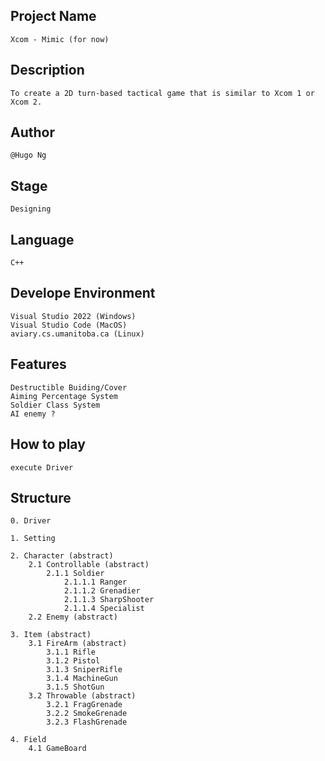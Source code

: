 ## Project Name
    Xcom - Mimic (for now)
## Description
    To create a 2D turn-based tactical game that is similar to Xcom 1 or Xcom 2.
## Author
    @Hugo Ng
## Stage
    Designing
## Language
    C++
## Develope Environment
    Visual Studio 2022 (Windows)
    Visual Studio Code (MacOS)
    aviary.cs.umanitoba.ca (Linux)
## Features
    Destructible Buiding/Cover
    Aiming Percentage System
    Soldier Class System
    AI enemy ?
## How to play
    execute Driver
## Structure
    0. Driver

    1. Setting
    
    2. Character (abstract)
        2.1 Controllable (abstract)
            2.1.1 Soldier
                2.1.1.1 Ranger
                2.1.1.2 Grenadier
                2.1.1.3 SharpShooter
                2.1.1.4 Specialist
        2.2 Enemy (abstract)

    3. Item (abstract)
        3.1 FireArm (abstract)
            3.1.1 Rifle
            3.1.2 Pistol 
            3.1.3 SniperRifle 
            3.1.4 MachineGun 
            3.1.5 ShotGun 
        3.2 Throwable (abstract)
            3.2.1 FragGrenade 
            3.2.2 SmokeGrenade 
            3.2.3 FlashGrenade 

    4. Field
        4.1 GameBoard 
